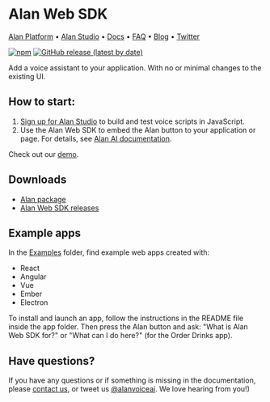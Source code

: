 
# Alan Web SDK

[Alan Platform](https://alan.app/) • [Alan Studio](https://studio.alan.app/register) • [Docs](https://alan.app/docs) • [FAQ](https://alan.app/docs/usage/additional/faq) •
[Blog](https://alan.app/blog/) • [Twitter](https://twitter.com/alanvoiceai)

[![npm](https://img.shields.io/npm/v/@alan-ai/alan-sdk-web.svg)](https://www.npmjs.com/package/@alan-ai/alan-sdk-web)
[![GitHub release (latest by date)](https://img.shields.io/github/v/release/alan-ai/alan-sdk-web)](https://github.com/alan-ai/alan-sdk-web/releases)

Add a voice assistant to your application. With no or minimal changes to the existing UI.

## How to start:

1. [Sign up for Alan Studio](https://studio.alan.app/register) to build and test voice scripts in JavaScript.
2. Use the Alan Web SDK to embed the Alan button to your application or page. For details, see [Alan AI documentation]( https://alan.app/docs/client-api/web/web-api).

Check out our [demo](https://alan-ai.github.io/alan-sdk-web/).

## Downloads

* [Alan package](https://www.npmjs.com/package/@alan-ai/alan-sdk-web)
* [Alan Web SDK releases](https://github.com/alan-ai/alan-sdk-web/releases)

## Example apps

In the [Examples](https://github.com/alan-ai/alan-sdk-web/tree/master/examples) folder, find example web apps created with:

* React
* Angular 
* Vue
* Ember
* Electron

To install and launch an app, follow the instructions in the README file inside the app folder. Then press the Alan button and ask: "What is Alan Web SDK for?" or "What can I do here?" (for the Order Drinks app).

## Have questions?

If you have any questions or if something is missing in the documentation, please [contact us](mailto:support@alan.app), or tweet us [@alanvoiceai](https://twitter.com/alanvoiceai). We love hearing from you!)
